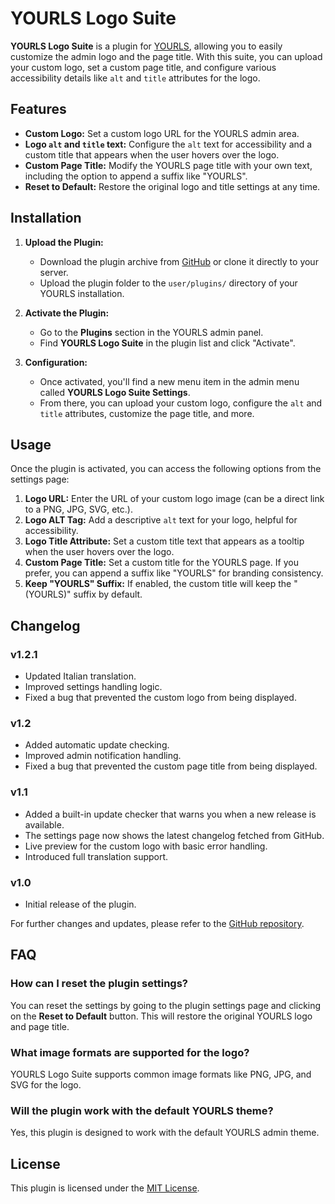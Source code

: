 # YOURLS Logo Suite

**YOURLS Logo Suite** is a plugin for [YOURLS](https://yourls.org/), allowing you to easily customize the admin logo and the page title. With this suite, you can upload your custom logo, set a custom page title, and configure various accessibility details like `alt` and `title` attributes for the logo.

## Features

- **Custom Logo:** Set a custom logo URL for the YOURLS admin area.
- **Logo `alt` and `title` text:** Configure the `alt` text for accessibility and a custom title that appears when the user hovers over the logo.
- **Custom Page Title:** Modify the YOURLS page title with your own text, including the option to append a suffix like "YOURLS".
- **Reset to Default:** Restore the original logo and title settings at any time.

## Installation

1. **Upload the Plugin:**
   - Download the plugin archive from [GitHub](https://github.com/gioxx/YOURLS-LogoSuite) or clone it directly to your server.
   - Upload the plugin folder to the `user/plugins/` directory of your YOURLS installation.

2. **Activate the Plugin:**
   - Go to the **Plugins** section in the YOURLS admin panel.
   - Find **YOURLS Logo Suite** in the plugin list and click "Activate".

3. **Configuration:**
   - Once activated, you'll find a new menu item in the admin menu called **YOURLS Logo Suite Settings**.
   - From there, you can upload your custom logo, configure the `alt` and `title` attributes, customize the page title, and more.

## Usage

Once the plugin is activated, you can access the following options from the settings page:

1. **Logo URL:** Enter the URL of your custom logo image (can be a direct link to a PNG, JPG, SVG, etc.).
2. **Logo ALT Tag:** Add a descriptive `alt` text for your logo, helpful for accessibility.
3. **Logo Title Attribute:** Set a custom title text that appears as a tooltip when the user hovers over the logo.
4. **Custom Page Title:** Set a custom title for the YOURLS page. If you prefer, you can append a suffix like "YOURLS" for branding consistency.
5. **Keep "YOURLS" Suffix:** If enabled, the custom title will keep the "(YOURLS)" suffix by default.

## Changelog

### v1.2.1
- Updated Italian translation.
- Improved settings handling logic.
- Fixed a bug that prevented the custom logo from being displayed.

### v1.2
- Added automatic update checking.
- Improved admin notification handling.
- Fixed a bug that prevented the custom page title from being displayed.

### v1.1
- Added a built-in update checker that warns you when a new release is available.
- The settings page now shows the latest changelog fetched from GitHub.
- Live preview for the custom logo with basic error handling.
- Introduced full translation support.

### v1.0
- Initial release of the plugin.

For further changes and updates, please refer to the [GitHub repository](https://github.com/gioxx/YOURLS-LogoSuite).

## FAQ

### How can I reset the plugin settings?
You can reset the settings by going to the plugin settings page and clicking on the **Reset to Default** button. This will restore the original YOURLS logo and page title.

### What image formats are supported for the logo?
YOURLS Logo Suite supports common image formats like PNG, JPG, and SVG for the logo.

### Will the plugin work with the default YOURLS theme?
Yes, this plugin is designed to work with the default YOURLS admin theme.

## License

This plugin is licensed under the [MIT License](LICENSE).
